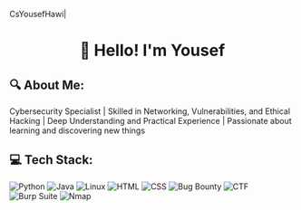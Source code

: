 CsYousefHawi|

<h1 align="center">👋 Hello! I'm Yousef</h1>

## 🔍 About Me:
Cybersecurity Specialist | Skilled in Networking, Vulnerabilities, and Ethical Hacking | Deep Understanding and Practical Experience | Passionate about learning and discovering new things

## 💻 Tech Stack:
![Python](https://img.shields.io/badge/Python-3776AB?style=flat&logo=python&logoColor=white)
![Java](https://img.shields.io/badge/Java-ED8B00?style=flat&logo=java&logoColor=white)
![Linux](https://img.shields.io/badge/Linux-FCC624?style=flat&logo=linux&logoColor=black)
![HTML](https://img.shields.io/badge/HTML5-E34F26?style=flat&logo=html5&logoColor=white)
![CSS](https://img.shields.io/badge/CSS3-1572B6?style=flat&logo=css3&logoColor=white)
![Bug Bounty](https://img.shields.io/badge/Bug%20Bounty-FF0000?style=flat&logo=hackthebox&logoColor=white)
![CTF](https://img.shields.io/badge/CTF-000000?style=flat&logo=protonvpn&logoColor=white)
![Burp Suite](https://img.shields.io/badge/Burp_Suite-ff6600?style=flat&logo=burpsuite&logoColor=white)
![Nmap](https://img.shields.io/badge/Nmap-005f87?style=flat&logo=gnu-bash&logoColor=white)

